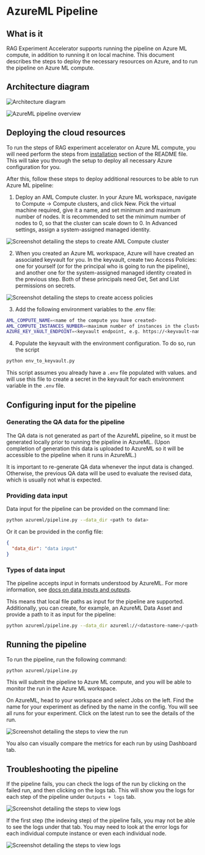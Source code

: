 # AzureML Pipeline

## What is it

RAG Experiment Accelerator supports running the pipeline on Azure ML compute, in addition to running it on local machine. This document describes the steps to deploy the necessary resources on Azure, and to run the pipeline on Azure ML compute.

## Architecture diagram

![Architecture diagram](../images/AzureMLPipeline.drawio.png)

![AzureML pipeline overview](../images/azureml_pipeline_overview.png)

## Deploying the cloud resources 

To run the steps of RAG experiment accelerator on Azure ML compute, you will need perform the steps from [installation](../README.md#installation) section of the README file. This will take you through the setup to deploy all necessary Azure configuration for you.

After this, follow these steps to deploy additional resources to be able to run Azure ML pipeline:

1. Deploy an AML Compute cluster. In your Azure ML workspace, navigate to Compute -> Compute clusters, and click New. Pick the virtual machine required, give it a name, and set minimum and maximum number of nodes. It is recommended to set the minimum number of nodes to 0, so that the cluster can scale down to 0. In Advanced settings, assign a system-assigned managed identity.

![Screenshot detailing the steps to create AML Compute cluster](../images/create_compute_cluster.png)

2. When you created an Azure ML workspace, Azure will have created an associated keyvault for you. In the keyvault, create two Access Policies: one for yourself (or for the principal who is going to run the pipeline), and another one for the system-assigned managed identity created in the previous step. Both of these principals need Get, Set and List permissions on secrets.

![Screenshot detailing the steps to create access policies](../images/create_access_policies.png)

3. Add the following environment variables to the .env file:

```bash
AML_COMPUTE_NAME=<name of the compute you have created>
AML_COMPUTE_INSTANCES_NUMBER=<maximum number of instances in the cluster>
AZURE_KEY_VAULT_ENDPOINT=<keyvault endpoint, e.g. https://<keyvault-name>.vault.azure.net>
```

4. Populate the keyvault with the environment configuration. To do so, run the script

```bash
python env_to_keyvault.py
```

This script assumes you already have a `.env` file populated with values. and will use this file to create a secret in the keyvault for each environment variable in the `.env` file.

## Configuring input for the pipeline

### Generating the QA data for the pipeline

The QA data is not generated as part of the AzureML pipeline, so it must be generated locally prior to
running the pipeline in AzureML. (Upon completion of generation this data is uploaded to AzureML so it
will be accessible to the pipeline when it runs in AzureML.)

It is important to re-generate QA data whenever the input data is changed. Otherwise, the previous QA data
will be used to evaluate the revised data, which is usually not what is expected.

### Providing data input

Data input for the pipeline can be provided on the command line:

```bash
python azureml/pipeline.py --data_dir <path to data>
```

Or it can be provided in the config file:

```json
{
  "data_dir": "data input"
}
```

### Types of data input

The pipeline accepts input in formats understood by AzureML. For more information, see [docs on data inputs and outputs](https://learn.microsoft.com/en-us/azure/machine-learning/how-to-manage-inputs-outputs-pipeline?view=azureml-api-2&tabs=cli#path-and-mode-for-data-inputsoutputs).

This means that local file paths as input for the pipeline are supported. Additionally, you can create, for example, an AzureML Data Asset and provide a path to it as input for the pipeline:

```bash
python azureml/pipeline.py --data_dir azureml://<datastore-name>/<path-to-data>
```

## Running the pipeline

To run the pipeline, run the following command:

```bash
python azureml/pipeline.py
```

This will submit the pipeline to Azure ML compute, and you will be able to monitor the run in the Azure ML workspace.

On AzureML, head to your workspace and select Jobs on the left. Find the name for your experiment as defined by the name in the config. You will see all runs for your experiment. Click on the latest run to see the details of the run.

![Screenshot detailing the steps to view the run](../images/view_list_of_runs.png)

You also can visually compare the metrics for each run by using Dashboard tab. 

## Troubleshooting the pipeline

If the pipeline fails, you can check the logs of the run by clicking on the failed run, and then clicking on the logs tab. This will show you the logs for each step of the pipeline under `Outputs + logs` tab.

![Screenshot detailing the steps to view logs](../images/view_logs.png)

If the first step (the indexing step) of the pipeline fails, you may not be able to see the logs under that tab. You may need to look at the error logs for each individual compute instance or even each individual node.

![Screenshot detailing the steps to view logs](../images/view_logs_parallel_step.png)